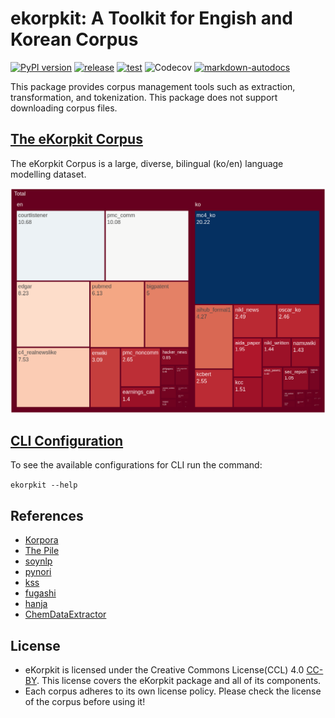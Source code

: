# ekorpkit: A Toolkit for Engish and Korean Corpus
[![PyPI version](https://badge.fury.io/py/ekorpkit.svg)](https://badge.fury.io/py/ekorpkit) [![release](https://github.com/entelecheia/ekorpkit/actions/workflows/release.yaml/badge.svg)](https://github.com/entelecheia/ekorpkit/actions/workflows/release.yaml) [![test](https://github.com/entelecheia/ekorpkit/actions/workflows/test.yaml/badge.svg)](https://github.com/entelecheia/ekorpkit/actions/workflows/test.yaml) ![Codecov](https://img.shields.io/codecov/c/gh/entelecheia/ekorpkit) [![markdown-autodocs](https://github.com/entelecheia/ekorpkit/actions/workflows/markdown-autodocs.yaml/badge.svg)](https://github.com/entelecheia/ekorpkit/actions/workflows/markdown-autodocs.yaml)

This package provides corpus management tools such as extraction, transformation, and tokenization.
This package does not support downloading corpus files.

## [The eKorpkit Corpus](./docs/corpus/README.md)

The eKorpkit Corpus is a large, diverse, bilingual (ko/en) language modelling dataset.

![ekorpkit corpus](https://github.com/entelecheia/ekorpkit/blob/main/docs/figs/ekorpkit_corpus.png?raw=true)

## [CLI Configuration](./docs/cli/README.md)

To see the available configurations for CLI run the command:

```ekorpkit --help```

## References

- [Korpora](https://github.com/ko-nlp/Korpora)
- [The Pile](https://github.com/EleutherAI/the-pile)
- [soynlp](https://github.com/lovit/soynlp)
- [pynori](https://github.com/gritmind/python-nori)
- [kss](https://github.com/hyunwoongko/kss)
- [fugashi](https://github.com/polm/fugashi)
- [hanja](https://github.com/suminb/hanja)
- [ChemDataExtractor](https://github.com/mcs07/ChemDataExtractor)

## License

- eKorpkit is licensed under the Creative Commons License(CCL) 4.0 [CC-BY](https://creativecommons.org/licenses/by/4.0). This license covers the eKorpkit package and all of its components.
- Each corpus adheres to its own license policy. Please check the license of the corpus before using it!
